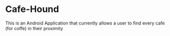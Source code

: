 # Cafe-Hound
This is an Android Application that currently allows a user to find every cafe (for coffe) in their proximity

